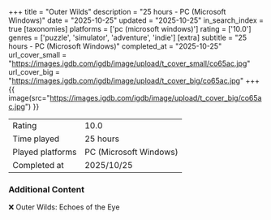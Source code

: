 +++
title = "Outer Wilds"
description = "25 hours - PC (Microsoft Windows)"
date = "2025-10-25"
updated = "2025-10-25"
in_search_index = true
[taxonomies]
platforms = ['pc (microsoft windows)']
rating = ['10.0']
genres = ['puzzle', 'simulator', 'adventure', 'indie']
[extra]
subtitle = "25 hours - PC (Microsoft Windows)"
completed_at = "2025-10-25"
url_cover_small = "https://images.igdb.com/igdb/image/upload/t_cover_small/co65ac.jpg"
url_cover_big = "https://images.igdb.com/igdb/image/upload/t_cover_big/co65ac.jpg"
+++
{{ image(src="https://images.igdb.com/igdb/image/upload/t_cover_big/co65ac.jpg") }}

|              |            |
| ------------ | ---------- |
| Rating       | 10.0 |
| Time played  | 25 hours |
| Played platforms    | PC (Microsoft Windows) |
| Completed at | 2025/10/25 |



### Additional Content


❌ Outer Wilds: Echoes of the Eye
